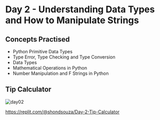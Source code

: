 # Day 2 - Understanding Data Types and How to Manipulate Strings

## Concepts Practised
- Python Primitive Data Types
- Type Error, Type Checking and Type Conversion
- Data Types
- Mathematical Operations in Python
- Number Manipulation and F Strings in Python

## Tip Calculator
![day02](https://github.com/shondsouza/100-Days-of-Code-Python/assets/138319148/7751b0f5-d433-4488-b8a9-c9409b001a84)

https://replit.com/@shondsouza/Day-2-Tip-Calculator
